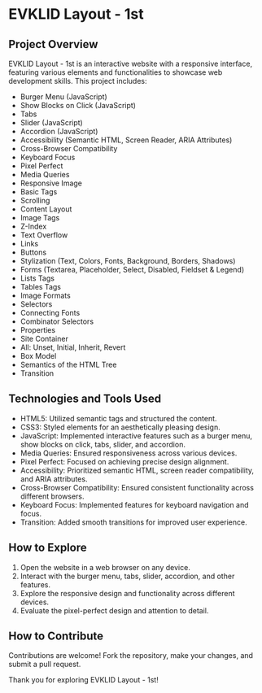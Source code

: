 # EVKLID Layout - 1st

## Project Overview

EVKLID Layout - 1st is an interactive website with a responsive interface, featuring various elements and functionalities to showcase web development skills. This project includes:

- Burger Menu (JavaScript)
- Show Blocks on Click (JavaScript)
- Tabs
- Slider (JavaScript)
- Accordion (JavaScript)
- Accessibility (Semantic HTML, Screen Reader, ARIA Attributes)
- Cross-Browser Compatibility
- Keyboard Focus
- Pixel Perfect
- Media Queries
- Responsive Image
- Basic Tags
- Scrolling
- Content Layout
- Image Tags
- Z-Index
- Text Overflow
- Links
- Buttons
- Stylization (Text, Colors, Fonts, Background, Borders, Shadows)
- Forms (Textarea, Placeholder, Select, Disabled, Fieldset & Legend)
- Lists Tags
- Tables Tags
- Image Formats
- Selectors
- Connecting Fonts
- Combinator Selectors
- Properties
- Site Container
- All: Unset, Initial, Inherit, Revert
- Box Model
- Semantics of the HTML Tree
- Transition

## Technologies and Tools Used

- HTML5: Utilized semantic tags and structured the content.
- CSS3: Styled elements for an aesthetically pleasing design.
- JavaScript: Implemented interactive features such as a burger menu, show blocks on click, tabs, slider, and accordion.
- Media Queries: Ensured responsiveness across various devices.
- Pixel Perfect: Focused on achieving precise design alignment.
- Accessibility: Prioritized semantic HTML, screen reader compatibility, and ARIA attributes.
- Cross-Browser Compatibility: Ensured consistent functionality across different browsers.
- Keyboard Focus: Implemented features for keyboard navigation and focus.
- Transition: Added smooth transitions for improved user experience.

## How to Explore

1. Open the website in a web browser on any device.
2. Interact with the burger menu, tabs, slider, accordion, and other features.
3. Explore the responsive design and functionality across different devices.
4. Evaluate the pixel-perfect design and attention to detail.

## How to Contribute

Contributions are welcome! Fork the repository, make your changes, and submit a pull request.

Thank you for exploring EVKLID Layout - 1st!

